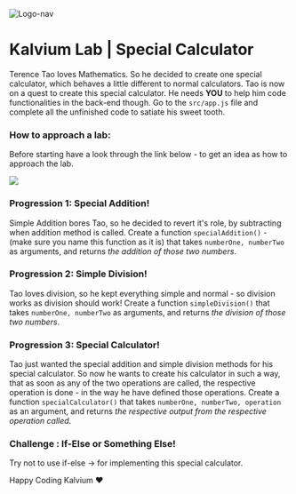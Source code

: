 ![Logo-nav](https://s3.ap-south-1.amazonaws.com/kalvi-education.github.io/front-end-web-development/Kalvium-Logo.png)

# Kalvium Lab | Special Calculator

Terence Tao loves Mathematics. So he decided to create one special calculator, which behaves a little
different to normal calculators.
Tao is now on a quest to create this special calculator. He needs **YOU** to help him code functionalities in the back-end though. Go to the `src/app.js` file and complete all the unfinished code to satiate his sweet tooth.

### How to approach a lab:

Before starting have a look through the link below - to get an idea as how to approach the lab.

![](https://docs.google.com/document/d/1SZ2Pryj6kAJj63wdB2_xVJgQHq6GddeZQ3nqDXYeaBA/edit?usp=sharing)

### Progression 1: Special Addition!

Simple Addition bores Tao, so he decided to revert it's role, by subtracting when addition method is called. Create a function `specialAddition()` - (make sure you name this function as it is) that takes `numberOne, numberTwo` as arguments, and returns
_the addition of those two numbers_.

### Progression 2: Simple Division!

Tao loves division, so he kept everything simple and normal - so division works as division should work!
Create a function `simpleDivision()` that takes `numberOne, numberTwo` as arguments, and returns
_the division of those two numbers_.

### Progression 3: Special Calculator!

Tao just wanted the special addition and simple division methods for his special calculator. So now he wants to create his calculator in such a way, that as soon as any of the two operations are called, the
respective operation is done - in the way he have defined those operations.
Create a function `specialCalculator()` that takes `numberOne, numberTwo, operation` as an argument, and returns _the respective output from the respective operation called_.

### Challenge : If-Else or Something Else!

Try not to use if-else -> for implementing this special calculator.

Happy Coding Kalvium ❤️
